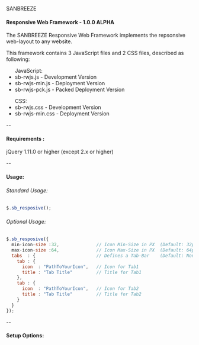 SANBREEZE
#### Responsive Web Framework - 1.0.0 ALPHA

The SANBREEZE Responsive Web Framework implements the repsonsive web-layout to any website.

This framework contains 3 JavaScript files and 2 CSS files, described as following:

<ul>JavaScript:
<li>sb-rwjs.js      - Development Version</li>
<li>sb-rwjs-min.js  - Deployment Version</li>
<li>sb-rwjs-pck.js  - Packed Deployment Version</li>
</ul>

<ul>CSS:
<li>sb-rwjs.css     - Development Version</li>
<li>sb-rwjs-min.css - Deployment Version</li>
</ul>


--

#### Requirements  :
  jQuery 1.11.0 or higher (except 2.x or higher)
  
--

#### Usage:
###### Standard Usage:
``` javascript
$.sb_resposive();
```

###### Optional Usage:
```javascript
$.sb_resposive({
  min-icon-size :32,              // Icon Min-Size in PX  (Default: 32px)
  max-icon-size :64,              // Icon Max-Size in PX  (Default: 64px)
  tabs  : {                       // Defines a Tab-Bar    (Default: None)
    tab : {
      icon  : "PathToYourIcon",   // Icon for Tab1
      title : "Tab Title"         // Title for Tab1
    },
    tab : {
      icon  : "PathToYourIcon",   // Icon for Tab2
      title : "Tab Title"         // Title for Tab2
    }
  }
});
```

--

#### Setup Options:
